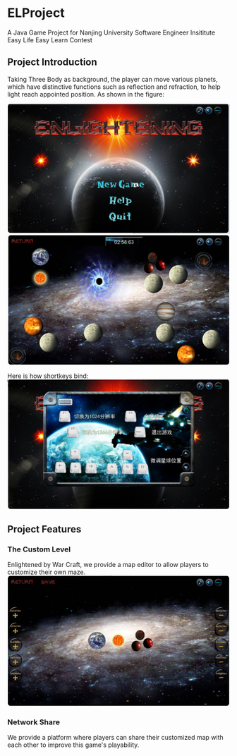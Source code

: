 # ELProject
A Java Game Project for Nanjing University Software Engineer Insititute Easy Life Easy Learn Contest
## Project Introduction

Taking Three Body as background, the player can move various planets, which have distinctive functions such as reflection and refraction, to help light reach appointed position. As shown in the figure:

![](1487865188684.png)
![](1487865194481.png)

Here is how shortkeys bind:
![](1487865197206.png)
## Project Features
### The Custom Level

Enlightened by War Craft, we provide a map editor to allow players to customize their own maze.
![](1487865191462.png)

### Network Share
We provide a platform where players can share their customized map with each other to improve this game's playability.
